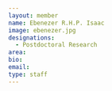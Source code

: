 ```yaml
---
layout: member
name: Ebenezer R.H.P. Isaac
image: ebenezer.jpg
designations: 
  - Postdoctoral Research
area:
bio:
email:
type: staff
---
```

